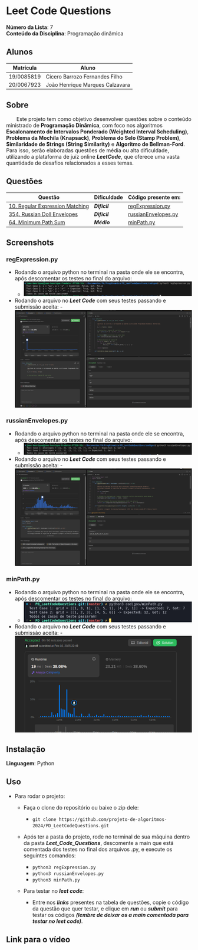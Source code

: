<!-- **!! Atenção: Renomeie o seu repositório para (Tema)_(NomeDoProjeto). !!**

Temas:
 - Grafos1
 - Grafos2
 - PD
 - D&C
 - Greed
 - Final

 **!! *Não coloque os nomes dos alunos no título do repositório*. Exemplo de título correto: Grafos2_Labirinto-do-Minotauro !!**

 (Apague essa seção) -->

# Leet Code Questions

**Número da Lista**: 7<br>
**Conteúdo da Disciplina**: Programação dinâmica<br>

## Alunos

| Matrícula  | Aluno                           |
| ---------- | ------------------------------- |
| 19/0085819 | Cicero Barrozo Fernandes Filho  |
| 20/0067923 | João Henrique Marques Calzavara |

## Sobre

&emsp;&emsp;Este projeto tem como objetivo desenvolver questões sobre o conteúdo ministrado de **Programação Dinâmica**, com foco nos algoritmos **Escalonamento de Intervalos Ponderado (Weighted Interval Scheduling)**, **Problema da Mochila (Knapsack)**, **Problema do Selo (Stamp Problem)**, **Similaridade de Strings (String Similarity)** e **Algoritmo de Bellman-Ford**. Para isso, serão elaboradas questões de média ou alta dificuldade, utilizando a plataforma de juíz online **_LeetCode_**, que oferece uma vasta quantidade de desafios relacionados a esses temas.

## Questões

| Questão                                                                                                   | Dificuldade   | Código presente em:                                |
| --------------------------------------------------------------------------------------------------------- | ------------- | -------------------------------------------------- |
| [10. Regular Expression Matching](https://leetcode.com/problems/regular-expression-matching/description/) | **_Difícil_** | [regExpression.py](codigos/regExpression.py)       |
| [354. Russian Doll Envelopes](https://leetcode.com/problems/russian-doll-envelopes/description/)          | **_Difícil_** | [russianEnvelopes.py](codigos/russianEnvelopes.py) |
| [64. Minimum Path Sum](https://leetcode.com/problems/minimum-path-sum/description/)                       | **_Médio_**   | [minPath.py](codigos/minPath.py)                   |

## Screenshots

<!-- Adicione 3 ou mais screenshots do projeto em funcionamento. -->

### regExpression.py

- Rodando o arquivo python no terminal na pasta onde ele se encontra, após descomentar os testes no final do arquivo:
  - ![imagem reg expression terminal](assets/regExpressionTerminal.png)
- Rodando o arquivo no **_Leet Code_** com seus testes passando e submissão aceita: - ![imagem erect fence teste](assets/regExpressionSubmit.png)
  <br>

### russianEnvelopes.py

- Rodando o arquivo python no terminal na pasta onde ele se encontra, após descomentar os testes no final do arquivo:
  - ![imagem russian envelopes terminal](assets/russianEnvelopesTerminal.png)
- Rodando o arquivo no **_Leet Code_** com seus testes passando e submissão aceita: - ![imagem russian envelopes teste](assets/russianEnvelopesSubmit.png)
  <br>

### minPath.py

- Rodando o arquivo python no terminal na pasta onde ele se encontra, após descomentar os testes no final do arquivo:
  - ![imagem minPath terminal](assets/minPathTerminal.png)
- Rodando o arquivo no **_Leet Code_** com seus testes passando e submissão aceita: - ![imagem minPath teste](assets/minPathSubmit.png)
  <br>

## Instalação

**Linguagem**: Python<br>

<!-- **Framework**: (caso exista)<br>
Descreva os pré-requisitos para rodar o seu projeto e os comandos necessários. -->

## Uso

<!-- Explique como usar seu projeto caso haja algum passo a passo após o comando de execução. -->

- Para rodar o projeto:

  - Faça o clone do repositório ou baixe o zip dele:
    - `git clone https://github.com/projeto-de-algoritmos-2024/PD_LeetCodeQuestions.git `
  - Após ter a pasta do projeto, rode no terminal de sua máquina dentro da pasta **_Leet_Code_Questions_**, descomente a main que está comentada dos testes no final dos arquivos .py, e execute os seguintes comandos:

    - `python3 regExpression.py `<br>
    - `python3 russianEnvelopes.py `<br>
    - `python3 minPath.py `<br>

  - Para testar no **_leet code_**:
    - Entre nos **_links_** presentes na tabela de questões, copie o código da questão que quer testar, e clique em **_run_** ou **_submit_** para testar os códigos **_(lembre de deixar os a main comentada para testar no leet code)_**.

## Link para o vídeo

<!-- Adicionar link para o vídeo -->

